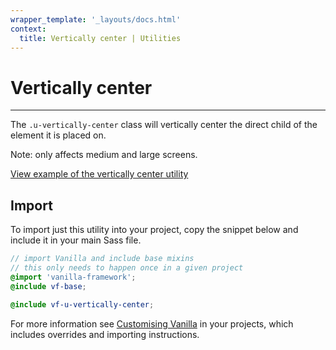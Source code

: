 ```yaml
---
wrapper_template: '_layouts/docs.html'
context:
  title: Vertically center | Utilities
---
```


# Vertically center

<hr>

The `.u-vertically-center` class will vertically center the direct child of the element it is placed on.

Note: only affects medium and large screens.

<div class="embedded-example"><a href="/docs/examples/utilities/vertically-center/" class="js-example">
View example of the vertically center utility
</a></div>

## Import

To import just this utility into your project, copy the snippet below and include it in your main Sass file.

```scss
// import Vanilla and include base mixins
// this only needs to happen once in a given project
@import 'vanilla-framework';
@include vf-base;

@include vf-u-vertically-center;
```

For more information see [Customising Vanilla](/docs/customising-vanilla/) in your projects, which includes overrides and importing instructions.

